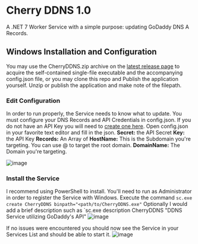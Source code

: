 # Cherry DDNS 1.0
A .NET 7 Worker Service with a simple purpose: updating GoDaddy DNS A Records.

## Windows Installation and Configuration
You may use the CherryDDNS.zip archive on the [latest release page](https://github.com/jingounchained/CherryDDNS/releases/latest) to acquire the self-contained single-file executable and the accompanying config.json file, or you may clone this repo and Publish the application yourself. Unzip or publish the application and make note of the filepath. 

### Edit Configuration
In order to run properly, the Service needs to know what to update. You must configure your DNS Records and API Credentials in config.json. If you do not have an API Key you will need to [create one here](https://developer.godaddy.com/keys). 
Open config.json in your favorite text editor and fill in the json.
**Secret:** the API Secret
**Key:** the API Key
**Records:** An Array of
   **HostName:** This is the Subdomain you're targeting. You can use @ to target the root domain.
   **DomainName:** The Domain you're targeting.
   
![image](https://user-images.githubusercontent.com/32217493/234913815-22edb4d3-8761-4fa0-9a1c-ab5efce1cfcd.png)

### Install the Service
I recommend using PowerShell to install. You'll need to run as Administrator in order to register the Service with Windows.
Execute the command `sc.exe create CherryDDNS binpath="<path/to/CherryDDNS.exe"`
Optionally I would add a brief description such as `sc.exe description CherryDDNS "DDNS Service utilizing GoDaddy's API"
![image](https://user-images.githubusercontent.com/32217493/234915789-18a9c7fd-5674-43a2-9a56-edb55494f6b2.png)

If no issues were encountered you should now see the Service in your Services List and should be able to start it.
![image](https://user-images.githubusercontent.com/32217493/234916599-93cb248b-90c9-49c5-a5a9-b42405c7ccb2.png)
